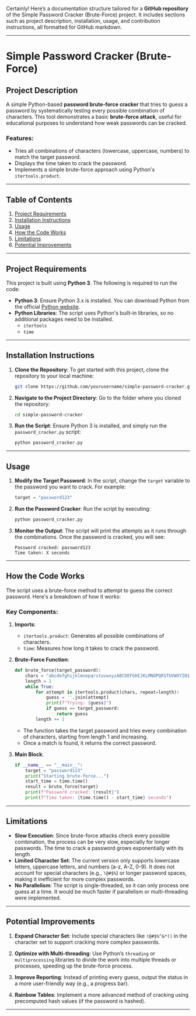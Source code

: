 Certainly! Here’s a documentation structure tailored for a **GitHub repository** of the Simple Password Cracker (Brute-Force) project. It includes sections such as project description, installation, usage, and contribution instructions, all formatted for GitHub markdown.

---

# Simple Password Cracker (Brute-Force)

## Project Description

A simple Python-based **password brute-force cracker** that tries to guess a password by systematically testing every possible combination of characters. This tool demonstrates a basic **brute-force attack**, useful for educational purposes to understand how weak passwords can be cracked.

### Features:
- Tries all combinations of characters (lowercase, uppercase, numbers) to match the target password.
- Displays the time taken to crack the password.
- Implements a simple brute-force approach using Python's `itertools.product`.

---

## Table of Contents

1. [Project Requirements](#project-requirements)
2. [Installation Instructions](#installation-instructions)
3. [Usage](#usage)
4. [How the Code Works](#how-the-code-works)
5. [Limitations](#limitations)
6. [Potential Improvements](#potential-improvements)

---

## Project Requirements

This project is built using **Python 3**. The following is required to run the code:

- **Python 3**: Ensure Python 3.x is installed. You can download Python from the official [Python website](https://www.python.org/downloads/).
- **Python Libraries**: The script uses Python's built-in libraries, so no additional packages need to be installed.
  - `itertools`
  - `time`

---

## Installation Instructions

1. **Clone the Repository**:
   To get started with this project, clone the repository to your local machine:
   ```bash
   git clone https://github.com/yourusername/simple-password-cracker.git
   ```

2. **Navigate to the Project Directory**:
   Go to the folder where you cloned the repository:
   ```bash
   cd simple-password-cracker
   ```

3. **Run the Script**:
   Ensure Python 3 is installed, and simply run the `password_cracker.py` script:
   ```bash
   python password_cracker.py
   ```

---

## Usage

1. **Modify the Target Password**:
   In the script, change the `target` variable to the password you want to crack. For example:
   ```python
   target = "password123"
   ```

2. **Run the Password Cracker**:
   Run the script by executing:
   ```bash
   python password_cracker.py
   ```

3. **Monitor the Output**:
   The script will print the attempts as it runs through the combinations. Once the password is cracked, you will see:
   ```
   Password cracked: password123
   Time taken: X seconds
   ```

---

## How the Code Works

The script uses a brute-force method to attempt to guess the correct password. Here's a breakdown of how it works:

### Key Components:
1. **Imports**:
   - `itertools.product`: Generates all possible combinations of characters.
   - `time`: Measures how long it takes to crack the password.

2. **Brute-Force Function**:
   ```python
   def brute_force(target_password):
       chars = "abcdefghijklmnopqrstuvwxyzABCDEFGHIJKLMNOPQRSTUVWXYZ0123456789"
       length = 1
       while True:
           for attempt in itertools.product(chars, repeat=length):
               guess = ''.join(attempt)
               print(f"Trying: {guess}")
               if guess == target_password:
                   return guess
           length += 1
   ```
   - The function takes the target password and tries every combination of characters, starting from length 1 and increasing.
   - Once a match is found, it returns the correct password.

3. **Main Block**:
   ```python
   if __name__ == "__main__":
       target = "password123"
       print("Starting brute-force...")
       start_time = time.time()
       result = brute_force(target)
       print(f"Password cracked: {result}")
       print(f"Time taken: {time.time() - start_time} seconds")
   ```

---

## Limitations

- **Slow Execution**: Since brute-force attacks check every possible combination, the process can be very slow, especially for longer passwords. The time to crack a password grows exponentially with its length.
- **Limited Character Set**: The current version only supports lowercase letters, uppercase letters, and numbers (a-z, A-Z, 0-9). It does not account for special characters (e.g., `!@#$%`) or longer password spaces, making it inefficient for more complex passwords.
- **No Parallelism**: The script is single-threaded, so it can only process one guess at a time. It would be much faster if parallelism or multi-threading were implemented.

---

## Potential Improvements

1. **Expand Character Set**: 
   Include special characters like `!@#$%^&*()` in the character set to support cracking more complex passwords.
   
2. **Optimize with Multi-threading**: 
   Use Python’s `threading` or `multiprocessing` libraries to divide the work into multiple threads or processes, speeding up the brute-force process.

3. **Improve Reporting**: 
   Instead of printing every guess, output the status in a more user-friendly way (e.g., a progress bar).

4. **Rainbow Tables**: 
   Implement a more advanced method of cracking using precomputed hash values (if the password is hashed).

---
